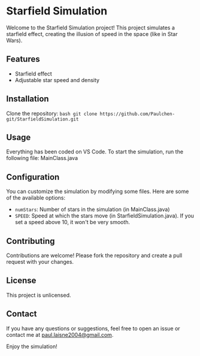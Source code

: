 # Starfield Simulation

Welcome to the Starfield Simulation project! This project simulates a starfield effect, creating the illusion of speed in the space (like in Star Wars).

## Features

- Starfield effect
- Adjustable star speed and density

## Installation

Clone the repository:
    ```bash
    git clone https://github.com/Paulchen-git/StarfieldSimulation.git
    ```

## Usage

Everything has been coded on VS Code.
To start the simulation, run the following file: MainClass.java

## Configuration

You can customize the simulation by modifying some files. Here are some of the available options:

- `numStars`: Number of stars in the simulation (in MainClass.java)
- `SPEED`: Speed at which the stars move (in StarfieldSimulation.java). If you set a speed above 10, it won't be very smooth.


## Contributing

Contributions are welcome! Please fork the repository and create a pull request with your changes.

## License

This project is unlicensed.

## Contact

If you have any questions or suggestions, feel free to open an issue or contact me at paul.laisne2004@gmail.com.

Enjoy the simulation!
